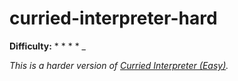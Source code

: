 # curried-interpreter-hard

__Difficulty:__ \* \* \* \* \_

_This is a harder version of [Curried Interpreter (Easy)](/curried-interpreter-easy)._